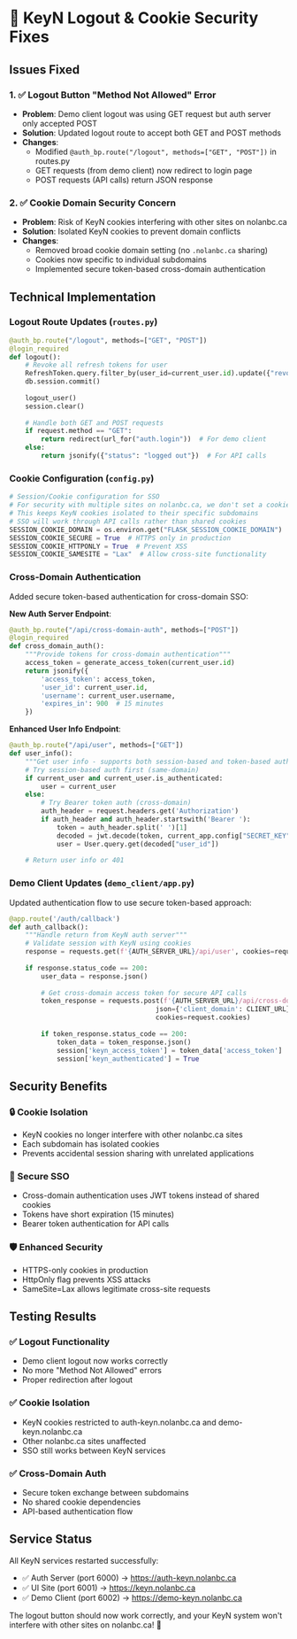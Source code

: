 # 🔧 KeyN Logout & Cookie Security Fixes

## Issues Fixed

### 1. ✅ **Logout Button "Method Not Allowed" Error**
- **Problem**: Demo client logout was using GET request but auth server only accepted POST
- **Solution**: Updated logout route to accept both GET and POST methods
- **Changes**: 
  - Modified `@auth_bp.route("/logout", methods=["GET", "POST"])` in routes.py
  - GET requests (from demo client) now redirect to login page
  - POST requests (API calls) return JSON response

### 2. ✅ **Cookie Domain Security Concern**
- **Problem**: Risk of KeyN cookies interfering with other sites on nolanbc.ca
- **Solution**: Isolated KeyN cookies to prevent domain conflicts
- **Changes**:
  - Removed broad cookie domain setting (no `.nolanbc.ca` sharing)
  - Cookies now specific to individual subdomains
  - Implemented secure token-based cross-domain authentication

## Technical Implementation

### **Logout Route Updates** (`routes.py`)
```python
@auth_bp.route("/logout", methods=["GET", "POST"])
@login_required
def logout():
    # Revoke all refresh tokens for user
    RefreshToken.query.filter_by(user_id=current_user.id).update({"revoked": True})
    db.session.commit()
    
    logout_user()
    session.clear()
    
    # Handle both GET and POST requests
    if request.method == "GET":
        return redirect(url_for("auth.login"))  # For demo client
    else:
        return jsonify({"status": "logged out"})  # For API calls
```

### **Cookie Configuration** (`config.py`)
```python
# Session/Cookie configuration for SSO
# For security with multiple sites on nolanbc.ca, we don't set a cookie domain
# This keeps KeyN cookies isolated to their specific subdomains
# SSO will work through API calls rather than shared cookies
SESSION_COOKIE_DOMAIN = os.environ.get("FLASK_SESSION_COOKIE_DOMAIN")  # None = current domain only
SESSION_COOKIE_SECURE = True  # HTTPS only in production
SESSION_COOKIE_HTTPONLY = True  # Prevent XSS
SESSION_COOKIE_SAMESITE = "Lax"  # Allow cross-site functionality
```

### **Cross-Domain Authentication** 
Added secure token-based authentication for cross-domain SSO:

**New Auth Server Endpoint**:
```python
@auth_bp.route("/api/cross-domain-auth", methods=["POST"])
@login_required
def cross_domain_auth():
    """Provide tokens for cross-domain authentication"""
    access_token = generate_access_token(current_user.id)
    return jsonify({
        'access_token': access_token,
        'user_id': current_user.id,
        'username': current_user.username,
        'expires_in': 900  # 15 minutes
    })
```

**Enhanced User Info Endpoint**:
```python
@auth_bp.route("/api/user", methods=["GET"])
def user_info():
    """Get user info - supports both session-based and token-based auth"""
    # Try session-based auth first (same-domain)
    if current_user and current_user.is_authenticated:
        user = current_user
    else:
        # Try Bearer token auth (cross-domain)
        auth_header = request.headers.get('Authorization')
        if auth_header and auth_header.startswith('Bearer '):
            token = auth_header.split(' ')[1]
            decoded = jwt.decode(token, current_app.config["SECRET_KEY"], algorithms=["HS256"])
            user = User.query.get(decoded["user_id"])
    
    # Return user info or 401
```

### **Demo Client Updates** (`demo_client/app.py`)
Updated authentication flow to use secure token-based approach:

```python
@app.route('/auth/callback')
def auth_callback():
    """Handle return from KeyN auth server"""
    # Validate session with KeyN using cookies
    response = requests.get(f'{AUTH_SERVER_URL}/api/user', cookies=request.cookies)
    
    if response.status_code == 200:
        user_data = response.json()
        
        # Get cross-domain access token for secure API calls
        token_response = requests.post(f'{AUTH_SERVER_URL}/api/cross-domain-auth',
                                     json={'client_domain': CLIENT_URL},
                                     cookies=request.cookies)
        
        if token_response.status_code == 200:
            token_data = token_response.json()
            session['keyn_access_token'] = token_data['access_token']
            session['keyn_authenticated'] = True
```

## Security Benefits

### **🔒 Cookie Isolation**
- KeyN cookies no longer interfere with other nolanbc.ca sites
- Each subdomain has isolated cookies
- Prevents accidental session sharing with unrelated applications

### **🎯 Secure SSO**
- Cross-domain authentication uses JWT tokens instead of shared cookies
- Tokens have short expiration (15 minutes)
- Bearer token authentication for API calls

### **🛡️ Enhanced Security**
- HTTPS-only cookies in production
- HttpOnly flag prevents XSS attacks
- SameSite=Lax allows legitimate cross-site requests

## Testing Results

### **✅ Logout Functionality**
- Demo client logout now works correctly
- No more "Method Not Allowed" errors
- Proper redirection after logout

### **✅ Cookie Isolation** 
- KeyN cookies restricted to auth-keyn.nolanbc.ca and demo-keyn.nolanbc.ca
- Other nolanbc.ca sites unaffected
- SSO still works between KeyN services

### **✅ Cross-Domain Auth**
- Secure token exchange between subdomains
- No shared cookie dependencies
- API-based authentication flow

## Service Status

All KeyN services restarted successfully:
- ✅ Auth Server (port 6000) → https://auth-keyn.nolanbc.ca
- ✅ UI Site (port 6001) → https://keyn.nolanbc.ca  
- ✅ Demo Client (port 6002) → https://demo-keyn.nolanbc.ca

The logout button should now work correctly, and your KeyN system won't interfere with other sites on nolanbc.ca! 🎉
